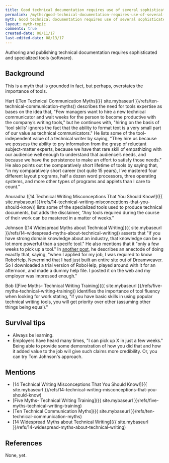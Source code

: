 ```yaml
---
title: Good technical documentation requires use of several sophisticated tools
permalink: /myths/good-technical-documentation-requires-use-of-several-sophisticated-tools
myth: Good technical documentation requires use of several sophisticated tools
layout: myth-topic
comments: true
created-date: 08/11/17
last-edited-date: 08/13/17
---
```


Authoring and publishing technical documentation requires sophisticated and specialized tools (software).

## Background

This is a myth that is grounded in fact, but perhaps, overstates the importance of tools.

Hart ([Ten Technical Communication Myths]({{ site.mybaseurl }}/refs/ten-technical-communication-myths)) describes the need for tools expertise as bases on the idea that, "Few managers want to hire a new technical communicator and wait weeks for the person to become productive with the company’s writing tools," but he continues with, "hiring on the basis of 'tool skills' ignores the fact that the ability to format text is a  very small part of our value as technical communicators." He lists some of the tool-independent value of a technical writer by saying, "They hire us because we possess the ability to pry information from the grasp of reluctant subject-matter experts, because we have that rare skill of empathizing with our audience well enough to understand that audience’s needs, and because we have the persistence to make an effort to satisfy those needs." He also points out the comparatively short lifetime of tools by saying that, "in my comparatively short career (not quite 15 years), I’ve mastered four different layout programs, half a dozen word processors, three operating systems, and more other types of programs and applets than I care to count."

Anuradha ([14 Technical Writing Misconceptions That You Should Know!]({{ site.mybaseurl }}/refs/14-technical-writing-misconceptions-that-you-should-know)) lists some of the specialized tools used to produce technical documents, but adds the disclaimer, "Any tools required during the course of their work can be mastered in a matter of weeks." 

Johnson ([14 Widespread Myths about Technical Writing]({{ site.mybaseurl }}/refs/14-widespread-myths-about-technical-writing)) asserts that "if you have strong domain knowledge about an industry, that knowledge can be a lot more powerful than a specifc tool." He also mentions that it "only a few weeks to pick up a tool." In [another post](http://idratherbewriting.com/2007/02/15/post-in-business-columns-of-whats-host-in-stc-by-proedit-guy/), he describes an anectode of doing exactly that, saying, "when I applied for my job, I was required to know RoboHelp. Nevermind that I had just built an entire site out of Dreamweaver. So I downloaded a trial version of RoboHelp, played around with it for an afternoon, and made a dummy help file. I posted it on the web and my employer was impressed enough."

Bob ([Five Myths- Technical Writing Training]({{ site.mybaseurl }}/refs/five-myths-technical-writing-training)) identifies the importance of tool fluency when looking for work stating, "if you have basic skills in using popular technical writing tools, you will get priority over
other (assuming other things being equal)."


## Survival tips

* Always be learning.
* Employers have heard many times, "I can pick up X in just a few weeks." Being able to provide some demonstration of how you did that and how it added value to the job will give such claims more credibility. Or, you can try Tom Johnson's approach.

## Mentions

* [14 Technical Writing Misconceptions That You Should Know!]({{ site.mybaseurl }}/refs/14-technical-writing-misconceptions-that-you-should-know)
* [Five Myths- Technical Writing Training]({{ site.mybaseurl }}/refs/five-myths-technical-writing-training)
* [Ten Technical Communication Myths]({{ site.mybaseurl }}/refs/ten-technical-communication-myths)
* [14 Widespread Myths about Technical Writing]({{ site.mybaseurl }}/refs/14-widespread-myths-about-technical-writing)

## References

None, yet.

